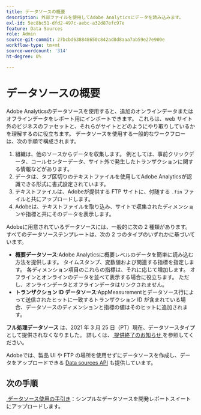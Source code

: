 ```yaml
---
title: データソースの概要
description: 外部ファイルを使用してAdobe Analyticsにデータを読み込みます。
exl-id: 5ec8bc51-dfd2-497c-aebc-a32d87efc97e
feature: Data Sources
role: Admin
source-git-commit: 27bcbd638848650c842ad8d8aaa7ab59e27e900e
workflow-type: tm+mt
source-wordcount: '314'
ht-degree: 0%

---
```


# データソースの概要

Adobe Analyticsのデータソースを使用すると、追加のオンラインデータまたはオフラインデータをレポート用にインポートできます。 これらは、web サイト外のビジネスのファセットと、それらがサイトとどのようにやり取りしているかを理解するのに役立ちます。 データソースを使用する一般的なワークフローは、次の手順で構成されます。

1. 組織は、他のソースからデータを収集します。 例としては、事前クリックデータ、コールセンターデータ、サイト外で発生したトランザクションに関する情報などがあります。
1. データは、タブ区切りのテキストファイルを使用してAdobe Analyticsが認識できる形式に書式設定されています。
1. テキストファイルは、Adobeが提供する FTP サイトに、付随する `.fin` ファイルと共にアップロードします。
1. Adobeは、テキストファイルを取り込み、サイトで収集されたディメンションや指標と共にそのデータを表示します。

Adobeに用意されているデータソースには、一般的に次の 2 種類があります。 すべてのデータソーステンプレートは、次の 2 つのタイプのいずれかに基づいています。

* **概要データソース**:Adobe Analyticsに概要レベルのデータを簡単に読み込む方法を提供します。 タイムスタンプ、変数値および関連する指標を指定します。 各ディメンション項目のこれらの指標は、それに応じて増加します。 オフラインとオンラインのデータを並べて表示する場合に役立ちます。 ただし、オンラインデータとオフラインデータはリンクされません。
* **トランザクション ID データソース**:AppMeasurementとデータソース行によって送信されたヒットに一致するトランザクション ID が含まれている場合、データソースのディメンションと指標の値はそのヒットに追加されます。

**フル処理データソース** は、2021 年 3 月 25 日（PT）現在、データソースタイプとして提供されなくなりました。 詳しくは、[&#x200B; 提供終了のお知らせ &#x200B;](full-processing-eol.md) を参照してください。

Adobeでは、製品 UI や FTP の場所を使用せずにデータソースを作成し、データをアップロードできる [Data sources API](https://developer.adobe.com/analytics-apis/docs/1.4/guides/data-sources/) も提供しています。

## 次の手順

[&#x200B; データソース使用の手引き &#x200B;](getting-started.md)：シンプルなデータソースを開発レポートスイートにアップロードします。
